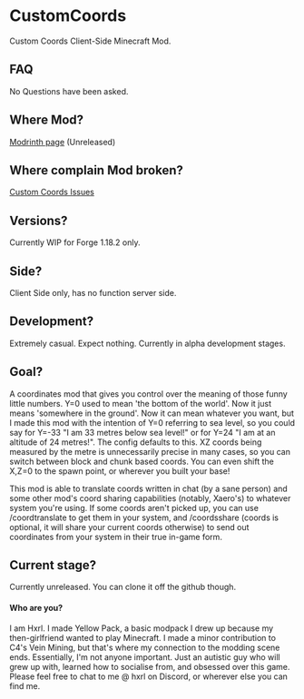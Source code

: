 # CustomCoords
Custom Coords Client-Side Minecraft Mod.

## FAQ
No Questions have been asked.

## Where Mod?
[Modrinth page](https://modrinth.com/project/customcoords) (Unreleased)

## Where complain Mod broken?
[Custom Coords Issues](https://github.com/Hxrlio/CustomCoords/issues)

## Versions?
Currently WIP for Forge 1.18.2 only.

## Side?
Client Side only, has no function server side.

## Development?
Extremely casual. Expect nothing. Currently in alpha development stages.

## Goal?
A coordinates mod that gives you control over the meaning of those funny little numbers.
Y=0 used to mean 'the bottom of the world'. Now it just means 'somewhere in the ground'. Now it can mean whatever you want, but I made this mod with the intention of Y=0 referring to sea level, so you could say for Y=-33 "I am 33 metres below sea level!" or for Y=24 "I am at an altitude of 24 metres!". The config defaults to this.
XZ coords being measured by the metre is unnecessarily precise in many cases, so you can switch between block and chunk based coords. You can even shift the X,Z=0 to the spawn point, or wherever you built your base!

This mod is able to translate coords written in chat (by a sane person) and some other mod's coord sharing capabilities (notably, Xaero's) to whatever system you're using. If some coords aren't picked up, you can use /coordtranslate <coords> to get them in your system, and /coordsshare <coords> (coords is optional, it will share your current coords otherwise) to send out coordinates from your system in their true in-game form.

## Current stage?
Currently unreleased. You can clone it off the github though.

#### Who are you?
I am Hxrl. I made Yellow Pack, a basic modpack I drew up because my then-girlfriend wanted to play Minecraft. I made a minor contribution to C4's Vein Mining, but that's where my connection to the modding scene ends. Essentially, I'm not anyone important. Just an autistic guy who will grew up with, learned how to socialise from, and obsessed over this game. Please feel free to chat to me @ hxrl on Discord, or wherever else you can find me.
